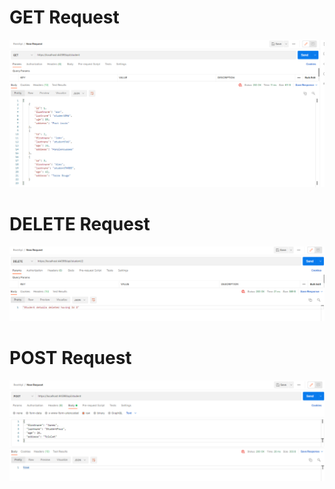# GET Request

![get request](https://github.com/pohurn/RestAPI/blob/main/Screenshots/GetRequest.png)

# DELETE Request

![get request](https://github.com/pohurn/RestAPI/blob/main/Screenshots/DeleteRequest.png)

# POST Request

![get request](https://github.com/pohurn/RestAPI/blob/main/Screenshots/PostRequest.png)
